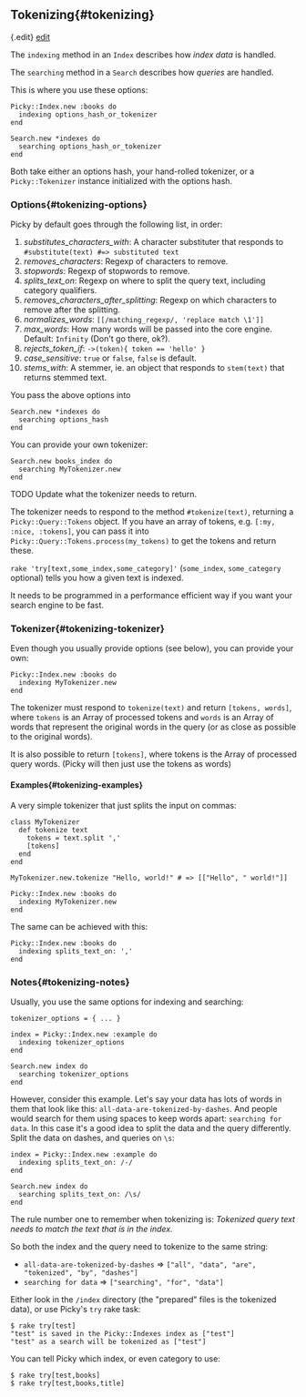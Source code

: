 ## Tokenizing{#tokenizing}

{.edit}
[edit](http://github.com/floere/picky/blob/master/web/source/documentation/_tokenizing.html.md)

The `indexing` method in an `Index` describes how *index data* is handled.

The `searching` method in a `Search` describes how *queries* are handled.

This is where you use these options:

    Picky::Index.new :books do
      indexing options_hash_or_tokenizer
    end

    Search.new *indexes do
      searching options_hash_or_tokenizer
    end
    
Both take either an options hash, your hand-rolled tokenizer, or a `Picky::Tokenizer` instance initialized with the options hash.

### Options{#tokenizing-options}

Picky by default goes through the following list, in order:

1. *substitutes_characters_with*: A character substituter that responds to `#substitute(text) #=> substituted text`
1. *removes_characters*: Regexp of characters to remove.
1. *stopwords*: Regexp of stopwords to remove.
1. *splits_text_on*: Regexp on where to split the query text, including category qualifiers.
1. *removes_characters_after_splitting*: Regexp on which characters to remove after the splitting.
1. *normalizes_words*: `[[/matching_regexp/, 'replace match \1']]`
1. *max_words*: How many words will be passed into the core engine. Default: `Infinity` (Don't go there, ok?).
1. *rejects_token_if*: `->(token){ token == 'hello' }`
1. *case_sensitive*: `true` or `false`, `false` is default.
1. *stems_with*: A stemmer, ie. an object that responds to `stem(text)` that returns stemmed text.

You pass the above options into

    Search.new *indexes do
      searching options_hash
    end

You can provide your own tokenizer:

    Search.new books_index do
      searching MyTokenizer.new
    end

TODO Update what the tokenizer needs to return.

The tokenizer needs to respond to the method `#tokenize(text)`, returning a `Picky::Query::Tokens` object. If you have an array of tokens, e.g. `[:my, :nice, :tokens]`,
you can pass it into `Picky::Query::Tokens.process(my_tokens)` to get the tokens and return these.

`rake 'try[text,some_index,some_category]'` (`some_index`, `some_category` optional) tells you how a given text is indexed.

It needs to be programmed in a performance efficient way if you want your search engine to be fast.

### Tokenizer{#tokenizing-tokenizer}

Even though you usually provide options (see below), you can provide your own:

    Picky::Index.new :books do
      indexing MyTokenizer.new
    end

The tokenizer must respond to `tokenize(text)` and return `[tokens, words]`, where `tokens` is an Array of processed tokens and `words` is an Array of words that represent the original words in the query (or as close as possible to the original words).

It is also possible to return `[tokens]`, where tokens is the Array of processed query words. (Picky will then just use the tokens as words)

#### Examples{#tokenizing-examples}
  
A very simple tokenizer that just splits the input on commas:

    class MyTokenizer
      def tokenize text
        tokens = text.split ','
        [tokens]
      end
    end
    
    MyTokenizer.new.tokenize "Hello, world!" # => [["Hello", " world!"]]

    Picky::Index.new :books do
      indexing MyTokenizer.new
    end

The same can be achieved with this:

    Picky::Index.new :books do
      indexing splits_text_on: ','
    end

### Notes{#tokenizing-notes}

Usually, you use the same options for indexing and searching:
    
    tokenizer_options = { ... }
    
    index = Picky::Index.new :example do
      indexing tokenizer_options
    end
        
    Search.new index do
      searching tokenizer_options
    end

However, consider this example.
Let's say your data has lots of words in them that look like this: `all-data-are-tokenized-by-dashes`.
And people would search for them using spaces to keep words apart: `searching for data`.
In this case it's a good idea to split the data and the query differently.
Split the data on dashes, and queries on `\s`:

    index = Picky::Index.new :example do
      indexing splits_text_on: /-/
    end
    
    Search.new index do
      searching splits_text_on: /\s/
    end

The rule number one to remember when tokenizing is:
*Tokenized query text needs to match the text that is in the index.*

So both the index and the query need to tokenize to the same string:

* `all-data-are-tokenized-by-dashes` => `["all", "data", "are", "tokenized", "by", "dashes"]`
* `searching for data` => `["searching", "for", "data"]`

Either look in the `/index` directory (the "prepared" files is the tokenized data), or use Picky's `try` rake task:

    $ rake try[test]
    "test" is saved in the Picky::Indexes index as ["test"]
    "test" as a search will be tokenized as ["test"]
    
You can tell Picky which index, or even category to use:
    
    $ rake try[test,books]
    $ rake try[test,books,title]
